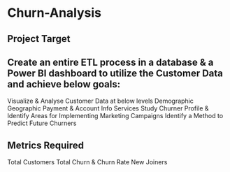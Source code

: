 # Churn-Analysis

## Project Target

## Create an entire ETL process in a database & a Power BI dashboard to utilize the Customer Data and achieve below goals:

Visualize & Analyse Customer Data at below levels
Demographic
Geographic
Payment & Account Info
Services
Study Churner Profile & Identify Areas for Implementing Marketing Campaigns
Identify a Method to Predict Future Churners
 

## Metrics Required

Total Customers
Total Churn & Churn Rate
New Joiners
